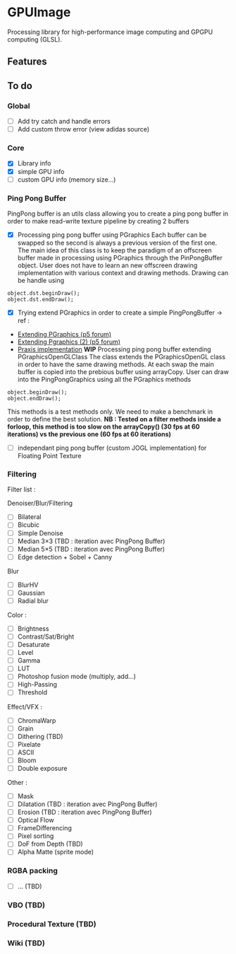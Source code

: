 # GPUImage
Processing library for high-performance image computing and GPGPU computing (GLSL).

## Features

## To do
### Global
- [ ] Add try catch and handle errors
- [ ] Add custom throw error (view adidas source)

### Core 
- [x] Library info
- [x] simple GPU info
- [ ] custom GPU info (memory size...)

### Ping Pong Buffer
PingPong buffer is an utils class allowing you to create a ping pong buffer in order to make read-write texture pipeline by creating 2 buffers

- [x] Processing ping pong buffer using PGraphics
Each buffer can be swapped so the second is always a previous version of the first one. 
The main idea of this class is to keep the paradigm of an offscreen buffer made in processing using PGraphics through the PinPongBuffer object. User does not have to learn an new offscreen drawing implementation with various context and drawing methods. Drawing can be handle using
```
object.dst.beginDraw();
object.dst.endDraw();
```

- [x] Trying extend PGraphics in order to create a simple PingPongBuffer → ref :
* [Extending PGraphics (p5 forum)](https://forum.processing.org/two/discussion/5238/creating-a-layer-class-that-extends-pgraphics)
* [Extending Pgraphics (2) (p5 forum)](https://forum.processing.org/two/discussion/6884/question-about-pgraphics#Item_3)
* [Praxis implementation](https://github.com/praxis-live/praxis/blob/master/praxis.video.pgl/src/org/praxislive/video/pgl/PGLGraphics.java)
**WIP**
Processing ping pong buffer extending PGraphicsOpenGLClass
The class extends the PGraphicsOpenGL class in order to have the same drawing methods. At each swap the main buffer is copied into the prebious buffer using arrayCopy. User can draw into the PingPongGraphics using all the PGraphics methods
```
object.beginDraw();
object.endDraw();
```
This methods is a test methods only. We need to make a benchmark in order to define the best solution.
**NB : Tested on a filter methods inside a forloop, this method is too slow on the arrayCopy() (30 fps at 60 iterations) vs the previous one (60 fps at 60 iterations)**

- [ ] independant ping pong buffer (custom JOGL implementation) for Floating Point Texture

### Filtering
Filter list :

Denoiser/Blur/Filtering
- [ ] Bilateral
- [ ] Bicubic
- [ ] Simple Denoise
- [ ] Median 3×3 (TBD : iteration avec PingPong Buffer)
- [ ] Median 5×5 (TBD : iteration avec PingPong Buffer)
- [ ] Edge detection + Sobel + Canny

Blur
- [ ] BlurHV
- [ ] Gaussian
- [ ] Radial blur

Color :
- [ ] Brightness
- [ ] Contrast/Sat/Bright
- [ ] Desaturate
- [ ] Level
- [ ] Gamma
- [ ] LUT
- [ ] Photoshop fusion mode (multiply, add...)
- [ ] High-Passing
- [ ] Threshold

Effect/VFX :
- [ ] ChromaWarp
- [ ] Grain
- [ ] Dithering (TBD)
- [ ] Pixelate
- [ ] ASCII
- [ ] Bloom
- [ ] Double exposure

Other : 
- [ ] Mask
- [ ] Dilatation (TBD : iteration avec PingPong Buffer)
- [ ] Erosion (TBD : iteration avec PingPong Buffer)
- [ ] Optical Flow
- [ ] FrameDifferencing
- [ ] Pixel sorting
- [ ] DoF from Depth (TBD)
- [ ] Alpha Matte (sprite mode)

### RGBA packing
- [ ] ... (TBD)

### VBO (TBD)
### Procedural Texture (TBD)
### Wiki (TBD)